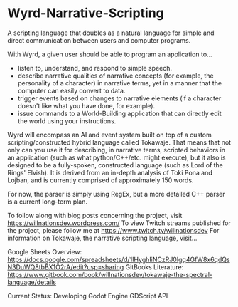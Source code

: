 # Wyrd-Narrative-Scripting
A scripting language that doubles as a natural language for simple and direct communication between users and computer programs.

With Wyrd, a given user should be able to program an application to...
- listen to, understand, and respond to simple speech.
- describe narrative qualities of narrative concepts (for example, the personality of a character) in narrative terms, yet in 
  a manner that the computer can easily convert to data.
- trigger events based on changes to narrative elements (if a character doesn't like what you have done, for example).
- issue commands to a World-Building application that can directly edit the world using your instructions.

Wyrd will encompass an AI and event system built on top of a custom scripting/constructed hybrid language called Tokawaje. That means that not only can you use it for describing, in narrative terms, scripted behaviors in an application (such as what python/C++/etc. might execute), but it also is designed to be a fully-spoken, constructed language (such as Lord of the Rings' Elvish). It is derived from an in-depth analysis of Toki Pona and Lojban, and is currently comprised of approximately 150 words.

For now, the parser is simply using RegEx, but a more detailed C++ parser is a current long-term plan.

To follow along with blog posts concerning the project, visit https://willnationsdev.wordpress.com/
To view Twitch streams published for the project, please follow me at https://www.twitch.tv/willnationsdev
For information on Tokawaje, the narrative scripting language, visit...

Google Sheets Overview: https://docs.google.com/spreadsheets/d/1IHyghIiNCzRJ0Igq4GfW8x6qdQsN3DuWQ8tbBX1O2rA/edit?usp=sharing
GitBooks Literature: https://www.gitbook.com/book/willnationsdev/tokawaje-the-spectral-language/details

Current Status: Developing Godot Engine GDScript API

